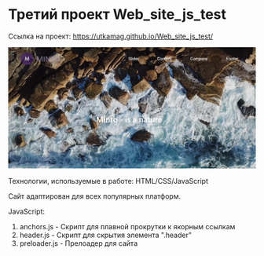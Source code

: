 # Третий проект Web_site_js_test

Ссылка на проект: https://utkamag.github.io/Web_site_js_test/

![](Img/screenshot/screenshot.png)

Технологии, используемые в работе: HTML/CSS/JavaScript

Сайт адаптирован для всех популярных платформ.

JavaScript:

1) anchors.js - Скрипт для плавной прокрутки к якорным ссылкам
2) header.js - Скрипт для скрытия элемента ".header"
3) preloader.js - Прелоадер для сайта 
